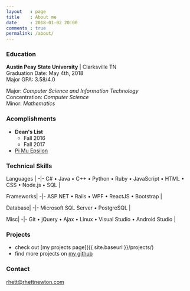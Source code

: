 ```yaml
---
layout   : page
title    : About me
date     : 2018-01-02 20:00
comments : true
permalink: /about/
---
```


### Education

**Austin Peay State University** \| Clarksville TN  
Graduation Date: May 4th, 2018  
Major GPA: 3.58/4.0

Major: *Computer Science and Information Technology*  
Concentration: *Computer Science*  
Minor: *Mathematics*  

### Acomplishments

 - **Dean's List**
   - Fall 2016
   - Fall 2017
 - [Pi Mu Epsilon](http://pme-math.org/)

### Technical Skills

Languages |
-|-
C# • Java • C++ • Python • Ruby • JavaScript • HTML • CSS • Node.js • SQL |

Frameworks|
-|-
ASP.NET • Rails • WPF • ReactJS • Bootstrap |

Database|
-|-
Microsoft SQL Server • PostgreSQL |

Misc|
-|-
Git • jQuery • Ajax • Linux • Visual Studio • Android Studio |


### Projects

- check out [my projects page]({{ site.baseurl }}/projects/)
- find more projects on [my github](https://github.com/rnewton5)

### Contact

[rhett@rhettnewton.com](mailto:rhett@rhettnewton.com)
